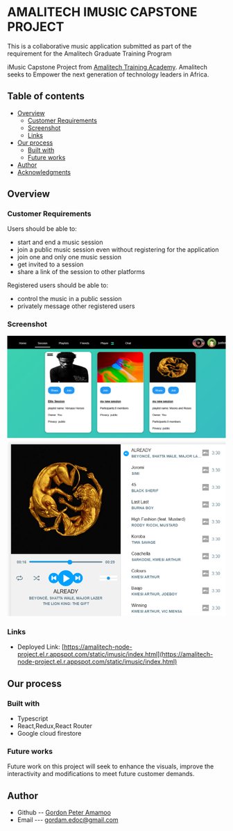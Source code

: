 # AMALITECH IMUSIC CAPSTONE PROJECT

This is a collaborative music application submitted as part of the requirement for the Amalitech Graduate Training Program 

iMusic Capstone Project from [Amalitech Training Academy](https://amalitech.org/). Amalitech seeks to Empower the next generation of technology leaders in Africa. 

## Table of contents

- [Overview](#overview)
  - [Customer Requirements](#the-requirement)
  - [Screenshot](#screenshot)
  - [Links](#links)
- [Our process](#our-process)
  - [Built with](#built-with)
  - [Future works](#future-works)
- [Author](#author)
- [Acknowledgments](#acknowledgments)


## Overview

### Customer Requirements

Users should be able to:

- start and end a music session
- join a public music session even without registering for the
application
- join one and only one music session
-  get invited to a session
- share a link of the session to other platforms

Registered users should be able to:
- control the music in a public session
- privately message other registered users


### Screenshot
![amalited](frontend/utils/images/desktop.png)
![amalited](frontend/utils/images/player.png)



### Links

- Deployed Link: [https://amalitech-node-project.el.r.appspot.com/static/imusic/index.html](https://amalitech-node-project.el.r.appspot.com/static/imusic/index.html)


## Our process

### Built with

- Typescript
- React,Redux,React Router
- Google cloud firestore


### Future works

Future work on this project will seek to enhance the visuals, improve the interactivity and modifications to meet future customer demands.


## Author
- Github -- [Gordon Peter Amamoo](https://github.com/RealGordon)
- Email --- [gordam.edoc@gmail.com](gordam.edoc@gmail.com)


